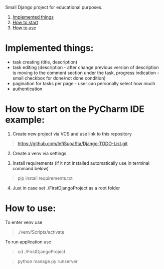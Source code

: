 Small Django project for educational purposes.

1. [Implemented things](#Implemented-things)
2. [How to start](#How-to-start-on-the-PyCharm-IDE-example)
3. [How to use](#How-to-use)


# Implemented things:
- task creating (title, description)
- task editing (description - after change previous version of description is moving to the comment section under the task, progress indication - small checkbox for done/not done condition)
- pagination for tasks per page - user can personally select how much
- authentication

# How to start on the PyCharm IDE example:

1) Create new project via VCS and use link to this repository

> https://github.com/InfiSupaSta/Django-TODO-List.git

2) Create a venv via settings

3) Install requirements (if it not installed automatically use in terminal command below)

> pip install requirements.txt

4) Just in case set ./FirstDjangoProject as a root folder

# How to use:

To enter venv use

> ./venv/Scripts/activate

To run application use

> cd ./FirstDjangoProject

> python manage.py runserver

